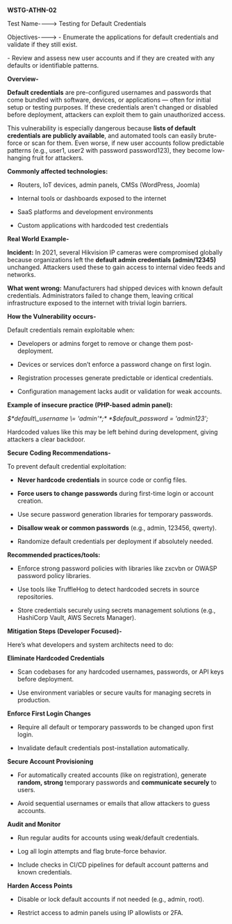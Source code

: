 **WSTG-ATHN-02**

Test Name----\> Testing for Default Credentials

Objectives----\> \- Enumerate the applications for default credentials and validate if they still exist.

\- Review and assess new user accounts and if they are created with any defaults or identifiable patterns.

**Overview-**

**Default credentials** are pre-configured usernames and passwords that come bundled with software, devices, or applications — often for initial setup or testing purposes. If these credentials aren't changed or disabled before deployment, attackers can exploit them to gain unauthorized access.

This vulnerability is especially dangerous because **lists of default credentials are publicly available**, and automated tools can easily brute-force or scan for them. Even worse, if new user accounts follow predictable patterns (e.g., user1, user2 with password password123), they become low-hanging fruit for attackers.

**Commonly affected technologies:**

* Routers, IoT devices, admin panels, CMSs (WordPress, Joomla)

* Internal tools or dashboards exposed to the internet

* SaaS platforms and development environments

* Custom applications with hardcoded test credentials

**Real World Example-**

**Incident:** In 2021, several Hikvision IP cameras were compromised globally because organizations left the **default admin credentials (admin/12345)** unchanged. Attackers used these to gain access to internal video feeds and networks.

**What went wrong:** Manufacturers had shipped devices with known default credentials. Administrators failed to change them, leaving critical infrastructure exposed to the internet with trivial login barriers.

**How the Vulnerability occurs-**

Default credentials remain exploitable when:

* Developers or admins forget to remove or change them post-deployment.

* Devices or services don’t enforce a password change on first login.

* Registration processes generate predictable or identical credentials.

* Configuration management lacks audit or validation for weak accounts.

**Example of insecure practice (PHP-based admin panel):**

*$*default\_username \= 'admin'*;*  
*$*default\_password \= 'admin123'*;*

Hardcoded values like this may be left behind during development, giving attackers a clear backdoor.

**Secure Coding Recommendations-**

To prevent default credential exploitation:

* **Never hardcode credentials** in source code or config files.

* **Force users to change passwords** during first-time login or account creation.

* Use secure password generation libraries for temporary passwords.

* **Disallow weak or common passwords** (e.g., admin, 123456, qwerty).

* Randomize default credentials per deployment if absolutely needed.

**Recommended practices/tools:**

* Enforce strong password policies with libraries like zxcvbn or OWASP password policy libraries.

* Use tools like TruffleHog to detect hardcoded secrets in source repositories.

* Store credentials securely using secrets management solutions (e.g., HashiCorp Vault, AWS Secrets Manager).

**Mitigation Steps (Developer Focused)-**

Here’s what developers and system architects need to do:

**Eliminate Hardcoded Credentials**

* Scan codebases for any hardcoded usernames, passwords, or API keys before deployment.

* Use environment variables or secure vaults for managing secrets in production.

**Enforce First Login Changes**

* Require all default or temporary passwords to be changed upon first login.

* Invalidate default credentials post-installation automatically.

**Secure Account Provisioning**

* For automatically created accounts (like on registration), generate **random, strong** temporary passwords and **communicate securely** to users.

* Avoid sequential usernames or emails that allow attackers to guess accounts.

**Audit and Monitor**

* Run regular audits for accounts using weak/default credentials.

* Log all login attempts and flag brute-force behavior.

* Include checks in CI/CD pipelines for default account patterns and known credentials.

**Harden Access Points**

* Disable or lock default accounts if not needed (e.g., admin, root).

* Restrict access to admin panels using IP allowlists or 2FA.

